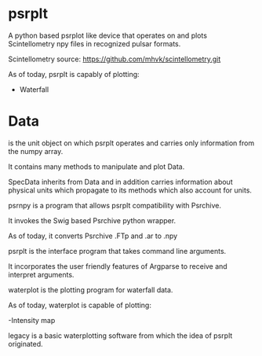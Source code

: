 # psrplt
A python based psrplot like device that operates on and plots 
Scintellometry npy files in recognized pulsar formats.

Scintellometry source: https://github.com/mhvk/scintellometry.git


As of today, psrplt is capably of plotting:

- Waterfall


# Data 
is the unit object on which psrplt operates and carries only 
information from the numpy array.

It contains many methods to manipulate and plot Data.


SpecData inherits from Data and in addition carries information about physical units 
which propagate to its methods which also account for units.


psrnpy is a program that allows psrplt compatibility with Psrchive.

It invokes the Swig based Psrchive python wrapper.

As of today, it converts Psrchive .FTp and .ar to .npy


psrplt is the interface program that takes command line arguments.

It incorporates the user friendly features of Argparse to receive and interpret arguments.


waterplot is the plotting program for waterfall data.

As of today, waterplot is capable of plotting:

-Intensity map


legacy is a basic waterplotting software from which the idea of psrplt originated.
